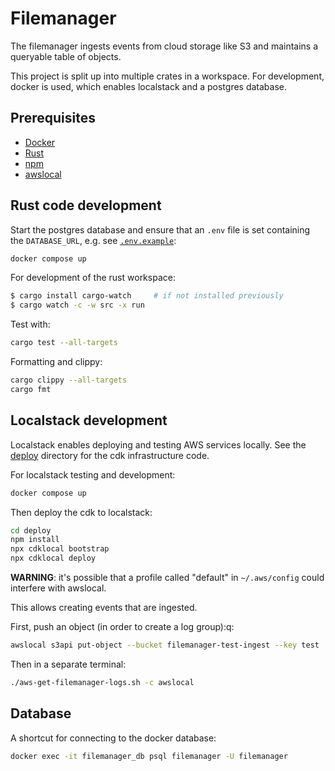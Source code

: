 # Filemanager

The filemanager ingests events from cloud storage like S3 and maintains a queryable table of objects.

This project is split up into multiple crates in a workspace. For development, docker is used, which enables
localstack and a postgres database.

## Prerequisites

- [Docker](https://docs.docker.com/get-docker/)
- [Rust](https://www.rust-lang.org/tools/install)
- [npm](https://www.npmjs.com/get-npm)
- [awslocal](https://github.com/localstack/awscli-local)

## Rust code development

Start the postgres database and ensure that an `.env` file is set containing the `DATABASE_URL`, e.g. see [`.env.example`][env-example]:

```sh
docker compose up
```

For development of the rust workspace:

```sh
$ cargo install cargo-watch     # if not installed previously
$ cargo watch -c -w src -x run
```

Test with:

```sh
cargo test --all-targets
```

Formatting and clippy:

```sh
cargo clippy --all-targets
cargo fmt
```

[env-example]: .env.example

## Localstack development

Localstack enables deploying and testing AWS services locally. See the [deploy][deploy] directory
for the cdk infrastructure code.

For localstack testing and development:

```sh
docker compose up
```

Then deploy the cdk to localstack:

```sh
cd deploy
npm install
npx cdklocal bootstrap
npx cdklocal deploy
```

**WARNING**: it's possible that a profile called "default" in `~/.aws/config` could interfere with awslocal.

This allows creating events that are ingested.

First, push an object (in order to create a log group):q:
```sh
awslocal s3api put-object --bucket filemanager-test-ingest --key test
```

Then in a separate terminal:
```sh
./aws-get-filemanager-logs.sh -c awslocal
```

[deploy]: ./deploy

## Database

A shortcut for connecting to the docker database:

```bash
docker exec -it filemanager_db psql filemanager -U filemanager
```